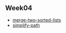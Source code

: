 ## Week04

- [merge-two-sorted-lists](https://leetcode.com/problems/merge-two-sorted-lists/?envType=study-plan-v2&envId=top-interview-150)
- [simplify-path](https://leetcode.com/problems/simplify-path/description/?envType=study-plan-v2&envId=top-interview-150)
